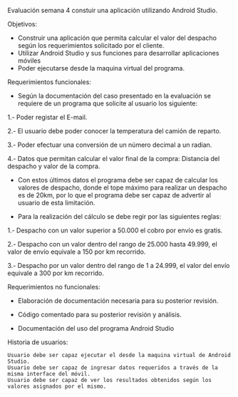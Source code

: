 Evaluación semana 4 constuir una aplicación utilizando Android Studio.

Objetivos:

- Construir una aplicación que permita calcular el valor del despacho según los requerimientos solicitado por el cliente.
- Utilizar Android Studio y sus funciones para desarrollar aplicaciones móviles
- Poder ejecutarse desde la maquina virtual del programa.

Requerimientos funcionales:

- Según la documentación del caso presentado en la evaluación se requiere de un programa que solicite al usuario los siguiente:

1.- Poder registar el E-mail.

2.- El usuario debe poder conocer la temperatura del camión de reparto.

3.- Poder efectuar una conversión de un número decimal a un radian.

4.- Datos que permitan calcular el valor final de la compra: Distancia del despacho y valor de la compra.

- Con estos últimos datos el programa debe ser capaz de calcular los valores de despacho, donde el tope máximo para realizar un despacho es de 20km, por lo que el programa debe ser capaz de advertir al usuario de esta limitación.

- Para la realización del cálculo se debe regir por las siguientes reglas:

1.- Despacho con un valor superior a 50.000 el cobro por envío es gratis.

2.- Despacho con un valor dentro del rango de 25.000 hasta 49.999, el valor de envío equivale a 150 por km recorrido.

3.- Despacho por un valor dentro del rango de 1 a 24.999, el valor del envío equivale a 300 por km recorrido.



Requerimientos no funcionales:

- Elaboración de documentación necesaria para su posterior revisión.

- Código comentado para su posterior revisión y análisis.

- Documentación del uso del programa Android Studio

Historia de usuarios:

    Usuario debe ser capaz ejecutar el desde la maquina virtual de Android Studio.
    Usuario debe ser capaz de ingresar datos requeridos a través de la misma interface del móvil.
    Usuario debe ser capaz de ver los resultados obtenidos según los valores asignados por el mismo.


